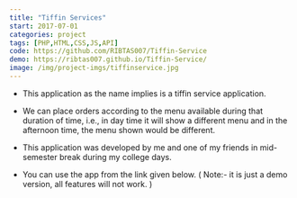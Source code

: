```yaml
---
title: "Tiffin Services"
start: 2017-07-01
categories: project
tags: [PHP,HTML,CSS,JS,API]
code: https://github.com/RIBTAS007/Tiffin-Service
demo: https://ribtas007.github.io/Tiffin-Service/
image: /img/project-imgs/tiffinservice.jpg
---
```



* This application as the name implies is a tiffin service application.

* We can place orders according to the menu available during that duration of time, i.e., in day time it will show a different menu and in the afternoon time, the menu shown would be different.

* This application was developed by me and one of my friends in mid-semester break during my college days.

* You can use the app from the link given below. ( Note:-  it is just a demo version, all features will not work. )

